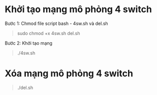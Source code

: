 # Khởi tạo mạng mô phỏng 4 switch

Bước 1: Chmod file script bash - 4sw.sh và del.sh

> sudo chmod +x 4sw.sh del.sh

Bước 2: Khởi tạo mạng

> ./4sw.sh

# Xóa mạng mô phỏng 4 switch

> ./del.sh